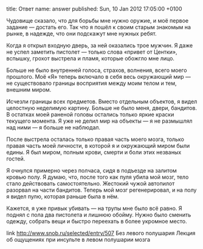 title: Ответ
name: answer
published: Sun, 10 Jan 2012 17:05:00 +0100

Чудовище сказало, что для борьбы мне нужно оружие, и моё первое задание — достать его. Так что я пошёл к своим старым знакомым на рынке, в надежде, что они подскажут мне нужных ребят.

Когда я открыл входную дверь, за ней оказались трое мужчин. Я даже не успел заметить пистолет — только слова «привет от Центки», вспышку, грохот выстрела и пламя, которые обожгло мне лицо.

Больше не было внутренней голоса, страхов, волнения, всего моего прошлого. Моё «Я» теперь включало в себя весь окружающий мир — не существовало границы восприятия между моим телом и тем, внешним миром.

Исчезли границы всех предметов. Вместо отдельным объектов, я видел целостную неделимую картину. Больше не было меня, двери, бандитов. В остатках моей раненой головы остались только яркие краски текущего момента. Я уже не делил мир на объекты — я не размышлял над ними — я больше не наблюдал.

После выстрела осталась только правая часть моего мозга, только правая часть моей личности, в которой я и окружающий миром были едины. Я был миром, полным крови, смерти и боли этих незваных гостей.

Я очнулся примерно через полчаса, сидя в подъезде на залитом кровью полу. Я думаю, что, после того как пуля убила мой мозг, тело стало действовать самостоятельно. Жестокий чужой автопилот разорвал на части бандитов. Теперь мой мозг регенерировал, и на полу я видел пулю, которая раньше была в нём.

Кажется, я уже привык убивать — на трупы мне было всё равно. Я поднял с пола два пистолета и лишнюю обойму. Нужно было сменить одежду, собрать вещи и быстро переехать в более укромное место.

link
  http://www.snob.ru/selected/entry/507
  Без левого полушария
  Лекция об ощущениях при инсульте в левом полушарии мозга
